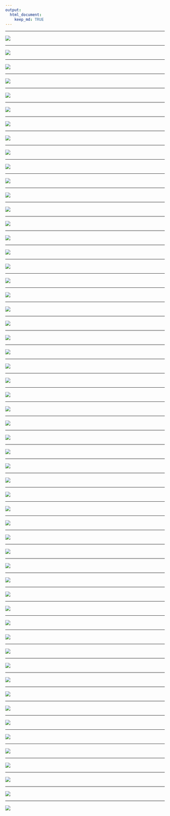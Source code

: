 ```yaml
---
output:
  html_document:
    keep_md: TRUE
---
```



*******

 ![](images/RNASeq_Astling_Feb11_2016.001.png)
 
*******

 ![](images/RNASeq_Astling_Feb11_2016.002.png)
 
*******

 ![](images/RNASeq_Astling_Feb11_2016.003.png)
 
*******

 ![](images/RNASeq_Astling_Feb11_2016.004.png)
 
*******

 ![](images/RNASeq_Astling_Feb11_2016.005.png)
 
*******

 ![](images/RNASeq_Astling_Feb11_2016.006.png)
 
*******

 ![](images/RNASeq_Astling_Feb11_2016.007.png)
 
*******

 ![](images/RNASeq_Astling_Feb11_2016.008.png)
 
*******

 ![](images/RNASeq_Astling_Feb11_2016.009.png)
 
*******

 ![](images/RNASeq_Astling_Feb11_2016.010.png)
 
*******

 ![](images/RNASeq_Astling_Feb11_2016.011.png)
 
*******

 ![](images/RNASeq_Astling_Feb11_2016.012.png)
 
*******

 ![](images/RNASeq_Astling_Feb11_2016.013.png)
 
*******

 ![](images/RNASeq_Astling_Feb11_2016.014.png)
 
*******

 ![](images/RNASeq_Astling_Feb11_2016.015.png)
 
*******

 ![](images/RNASeq_Astling_Feb11_2016.016.png)
 
*******

 ![](images/RNASeq_Astling_Feb11_2016.017.png)
 
*******

 ![](images/RNASeq_Astling_Feb11_2016.018.png)
 
*******

 ![](images/RNASeq_Astling_Feb11_2016.019.png)
 
*******

 ![](images/RNASeq_Astling_Feb11_2016.020.png)
 
*******

 ![](images/RNASeq_Astling_Feb11_2016.021.png)
 
*******

 ![](images/RNASeq_Astling_Feb11_2016.022.png)
 
*******

 ![](images/RNASeq_Astling_Feb11_2016.023.png)
 
*******

 ![](images/RNASeq_Astling_Feb11_2016.024.png)
 
*******

 ![](images/RNASeq_Astling_Feb11_2016.025.png)
 
*******

 ![](images/RNASeq_Astling_Feb11_2016.026.png)
 
*******

 ![](images/RNASeq_Astling_Feb11_2016.027.png)
 
*******

 ![](images/RNASeq_Astling_Feb11_2016.028.png)
 
*******

 ![](images/RNASeq_Astling_Feb11_2016.029.png)
 
*******

 ![](images/RNASeq_Astling_Feb11_2016.030.png)
 
*******

 ![](images/RNASeq_Astling_Feb11_2016.031.png)
 
*******

 ![](images/RNASeq_Astling_Feb11_2016.032.png)
 
*******

 ![](images/RNASeq_Astling_Feb11_2016.033.png)
 
*******

 ![](images/RNASeq_Astling_Feb11_2016.034.png)
 
*******

 ![](images/RNASeq_Astling_Feb11_2016.035.png)
 
*******

 ![](images/RNASeq_Astling_Feb11_2016.036.png)
 
*******

 ![](images/RNASeq_Astling_Feb11_2016.037.png)
 
*******

 ![](images/RNASeq_Astling_Feb11_2016.038.png)
 
*******

 ![](images/RNASeq_Astling_Feb11_2016.039.png)
 
*******

 ![](images/RNASeq_Astling_Feb11_2016.040.png)
 
*******

 ![](images/RNASeq_Astling_Feb11_2016.041.png)
 
*******

 ![](images/RNASeq_Astling_Feb11_2016.042.png)
 
*******

 ![](images/RNASeq_Astling_Feb11_2016.043.png)
 
*******

 ![](images/RNASeq_Astling_Feb11_2016.044.png)
 
*******

 ![](images/RNASeq_Astling_Feb11_2016.045.png)
 
*******

 ![](images/RNASeq_Astling_Feb11_2016.046.png)
 
*******

 ![](images/RNASeq_Astling_Feb11_2016.047.png)
 
*******

 ![](images/RNASeq_Astling_Feb11_2016.048.png)
 
*******

 ![](images/RNASeq_Astling_Feb11_2016.049.png)
 
*******

 ![](images/RNASeq_Astling_Feb11_2016.050.png)
 
*******

 ![](images/RNASeq_Astling_Feb11_2016.051.png)
 
*******

 ![](images/RNASeq_Astling_Feb11_2016.052.png)
 
*******

 ![](images/RNASeq_Astling_Feb11_2016.053.png)
 
*******

 ![](images/RNASeq_Astling_Feb11_2016.054.png)
 
*******

 ![](images/RNASeq_Astling_Feb11_2016.055.png)
